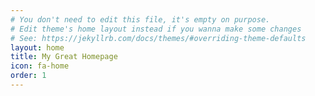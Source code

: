 ```yaml
---
# You don't need to edit this file, it's empty on purpose.
# Edit theme's home layout instead if you wanna make some changes
# See: https://jekyllrb.com/docs/themes/#overriding-theme-defaults
layout: home
title: My Great Homepage
icon: fa-home
order: 1
---
```


<head>
<!-- Global site tag (gtag.js) - Google Analytics -->
<script async src="https://www.googletagmanager.com/gtag/js?id=UA-117766715-1"></script>
<script>
  window.dataLayer = window.dataLayer || [];
  function gtag(){dataLayer.push(arguments);}
  gtag('js', new Date());

  gtag('config', 'UA-117766715-1');
</script>
</head>